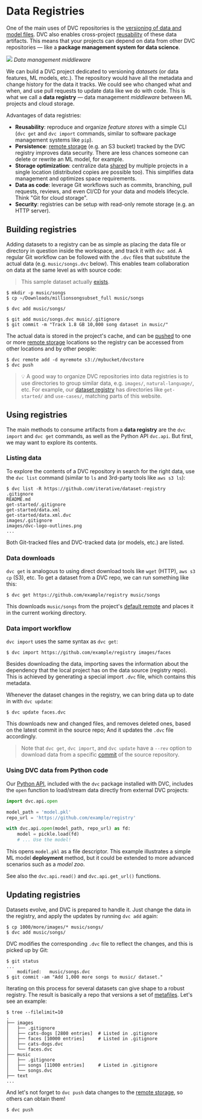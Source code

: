 # Data Registries

One of the main uses of <abbr>DVC repositories</abbr> is the
[versioning of data and model files](/doc/use-cases/data-and-model-files-versioning).
DVC also enables cross-project [reusability](/doc/start/data-access) of these
<abbr>data artifacts</abbr>. This means that your projects can depend on data
from other DVC repositories — like a **package management system for data
science**.

![](/img/data-registry.png) _Data management middleware_

We can build a <abbr>DVC project</abbr> dedicated to versioning _datasets_ (or
data features, ML models, etc.). The repository would have all the metadata and
change history for the data it tracks. We could see who changed what and when,
and use pull requests to update data like we do with code. This is what we call
a **data registry** — data management _middleware_ between ML projects and cloud
storage.

Advantages of data registries:

- **Reusability**: reproduce and organize _feature stores_ with a simple CLI
  (`dvc get` and `dvc import` commands, similar to software package management
  systems like `pip`).
- **Persistence**: [remote storage](/doc/command-reference/remote) (e.g. an S3
  bucket) tracked by the DVC registry improves data security. There are less
  chances someone can delete or rewrite an ML model, for example.
- **Storage optimization**: centralize data
  [shared](/doc/use-cases/sharing-data-and-model-files) by multiple projects in
  a single location (distributed copies are possible too). This simplifies data
  management and optimizes space requirements.
- **Data as code**: leverage Git workflows such as commits, branching, pull
  requests, reviews, and even CI/CD for your data and models lifecycle. Think
  "Git for cloud storage".
- **Security**: registries can be setup with read-only remote storage (e.g. an
  HTTP server).

## Building registries

Adding datasets to a registry can be as simple as placing the data file or
directory in question inside the <abbr>workspace</abbr>, and track it with
`dvc add`. A regular Git workflow can be followed with the `.dvc` files that
substitute the actual data (e.g. `music/songs.dvc` below). This enables team
collaboration on data at the same level as with source code:

> This sample dataset actually
> [exists](http://millionsongdataset.com/pages/getting-dataset/#subset).

```dvc
$ mkdir -p music/songs
$ cp ~/Downloads/millionsongsubset_full music/songs

$ dvc add music/songs/

$ git add music/songs.dvc music/.gitignore
$ git commit -m "Track 1.8 GB 10,000 song dataset in music/"
```

The actual data is stored in the project's <abbr>cache</abbr>, and can be
[pushed](/doc/command-reference/push) to one or more
[remote storage](/doc/command-reference/remote) locations so the registry can be
accessed from other locations and by other people:

```dvc
$ dvc remote add -d myremote s3://mybucket/dvcstore
$ dvc push
```

> 💡 A good way to organize <abbr>DVC repositories</abbr> into data registries
> is to use directories to group similar data, e.g. `images/`,
> `natural-language/`, etc. For example, our
> [dataset registry](https://github.com/iterative/dataset-registry) has
> directories like `get-started/` and `use-cases/`, matching parts of this
> website.

## Using registries

The main methods to consume <abbr>artifacts</abbr> from a **data registry** are
the `dvc import` and `dvc get` commands, as well as the Python API `dvc.api`.
But first, we may want to explore its contents.

### Listing data

To explore the contents of a DVC repository in search for the right data, use
the `dvc list` command (similar to `ls` and 3rd-party tools like `aws s3 ls`):

```dvc
$ dvc list -R https://github.com/iterative/dataset-registry
.gitignore
README.md
get-started/.gitignore
get-started/data.xml
get-started/data.xml.dvc
images/.gitignore
images/dvc-logo-outlines.png
...
```

Both Git-tracked files and DVC-tracked data (or models, etc.) are listed.

### Data downloads

`dvc get` is analogous to using direct download tools like `wget` (HTTP),
`aws s3 cp` (S3), etc. To get a dataset from a DVC repo, we can run something
like this:

```dvc
$ dvc get https://github.com/example/registry music/songs
```

This downloads `music/songs` from the <abbr>project</abbr>'s
[default remote](/doc/command-reference/remote/default) and places it in the
current working directory.

### Data import workflow

`dvc import` uses the same syntax as `dvc get`:

```dvc
$ dvc import https://github.com/example/registry images/faces
```

Besides downloading the data, importing saves the information about the
dependency that the local project has on the data source (registry repo). This is
achieved by generating a special import `.dvc` file, which contains this
metadata.

Whenever the dataset changes in the registry, we can bring data up to date in
with `dvc update`:

```dvc
$ dvc update faces.dvc
```

This downloads new and changed files, and removes deleted ones, based on the
latest commit in the source repo; And it updates the `.dvc` file accordingly.

> Note that `dvc get`, `dvc import`, and `dvc update` have a `--rev` option to
> download data from a specific [commit](https://git-scm.com/docs/revisions) of
> the source <abbr>repository</abbr>.

### Using DVC data from Python code

Our [Python API](/doc/api-reference), included with the `dvc` package installed
with DVC, includes the `open` function to load/stream data directly from
external <abbr>DVC projects</abbr>:

```python
import dvc.api.open

model_path = 'model.pkl'
repo_url = 'https://github.com/example/registry'

with dvc.api.open(model_path, repo_url) as fd:
    model = pickle.load(fd)
    # ... Use the model!
```

This opens `model.pkl` as a file descriptor. This example illustrates a simple
ML model **deployment** method, but it could be extended to more advanced
scenarios such as a _model zoo_.

See also the `dvc.api.read()` and `dvc.api.get_url()` functions.

## Updating registries

Datasets evolve, and DVC is prepared to handle it. Just change the data in the
registry, and apply the updates by running `dvc add` again:

```dvc
$ cp 1000/more/images/* music/songs/
$ dvc add music/songs/
```

DVC modifies the corresponding `.dvc` file to reflect the changes, and this is
picked up by Git:

```dvc
$ git status
...
	modified:   music/songs.dvc
$ git commit -am "Add 1,000 more songs to music/ dataset."
```

Iterating on this process for several datasets can give shape to a robust
registry. The result is basically a repo that versions a set of
[metafiles](/doc/user-guide/project-structure). Let's see an example:

```dvc
$ tree --filelimit=10
.
├── images
│   ├── .gitignore
│   ├── cats-dogs [2800 entries]  # Listed in .gitignore
│   ├── faces [10000 entries]     # Listed in .gitignore
│   ├── cats-dogs.dvc
│   └── faces.dvc
├── music
│   ├── .gitignore
│   ├── songs [11000 entries]     # Listed in .gitignore
│   └── songs.dvc
├── text
...
```

And let's not forget to `dvc push` data changes to the
[remote storage](/doc/command-reference/remote), so others can obtain them!

```dvc
$ dvc push
```
